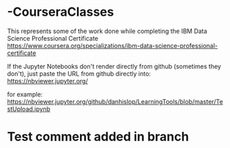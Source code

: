 # -CourseraClasses
This represents some of the work done while completing the IBM Data Science Professional Certificate
https://www.coursera.org/specializations/ibm-data-science-professional-certificate


If the Jupyter Notebooks don't render directly from github (sometimes they don't), 
just paste the URL from github directly into: https://nbviewer.jupyter.org/

for example: 
https://nbviewer.jupyter.org/github/danhislop/LearningTools/blob/master/TestUpload.ipynb

# Test comment added in branch
